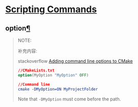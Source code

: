# [Scripting Commands](https://cmake.org/cmake/help/latest/manual/cmake-commands.7.html#id3)



## option[¶](https://cmake.org/cmake/help/latest/command/option.html#option)

> NOTE: 
>
> 补充内容: 
>
> stackoverflow [Adding command line options to CMake](https://stackoverflow.com/questions/5998186/adding-command-line-options-to-cmake)
>
> ```cmake
> //CMakeLists.txt
> option(MyOption "MyOption" OFF)
> 
> //Command line
> cmake -DMyOption=ON MyProjectFolder
> ```
>
> Note that `-DMyOption` must come before the path.